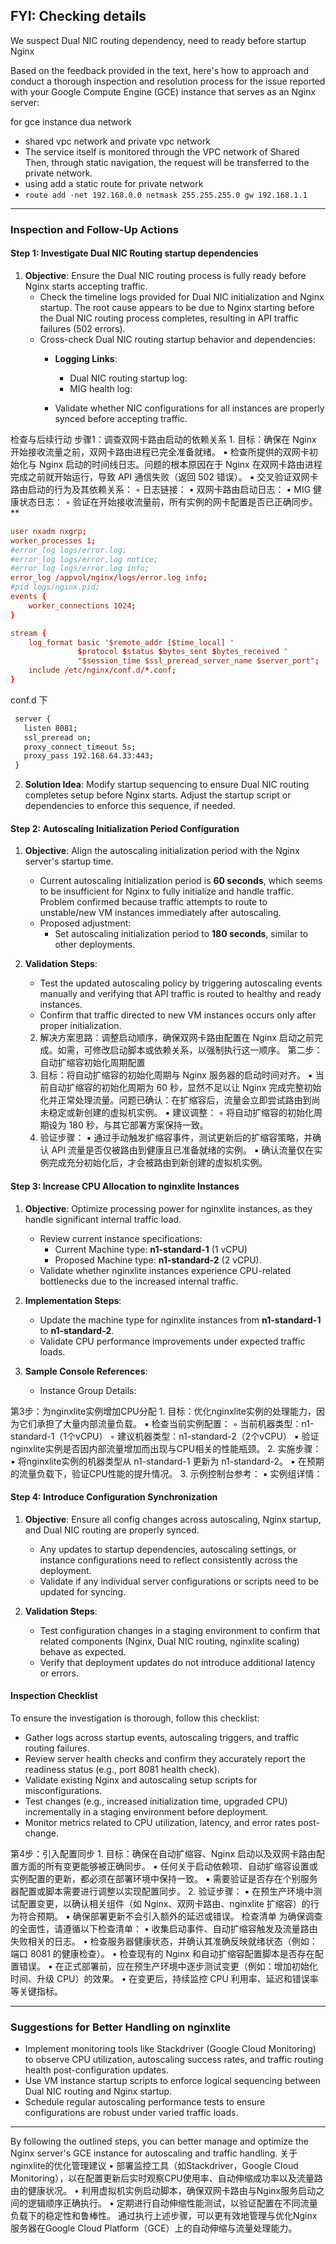 ## FYI: Checking details

We suspect Dual NIC routing dependency, need to ready before startup Nginx

Based on the feedback provided in the text, here's how to approach and conduct a thorough inspection and resolution process for the issue reported with your Google Compute Engine (GCE) instance that serves as an Nginx server:

for gce instance dua network 
- shared vpc network and private vpc network
- The service itself is monitored through the VPC network of Shared Then, through static navigation, the request will be transferred to the private network. 
- using add a static route for private network
- `route add -net 192.168.0.0 netmask 255.255.255.0 gw 192.168.1.1`
---

### **Inspection and Follow-Up Actions**

#### **Step 1: Investigate Dual NIC Routing startup dependencies**
1. **Objective**: Ensure the Dual NIC routing process is fully ready before Nginx starts accepting traffic.
   - Check the timeline logs provided for Dual NIC initialization and Nginx startup. The root cause appears to be due to Nginx starting before the Dual NIC routing process completes, resulting in API traffic failures (502 errors).
   - Cross-check Dual NIC routing startup behavior and dependencies:
     - **Logging Links**:
       - Dual NIC routing startup log:
       - MIG health log: 

     - Validate whether NIC configurations for all instances are properly synced before accepting traffic.

检查与后续行动
步骤1：调查双网卡路由启动的依赖关系
	1.	目标：确保在 Nginx 开始接收流量之前，双网卡路由进程已完全准备就绪。
	▪	检查所提供的双网卡初始化与 Nginx 启动的时间线日志。问题的根本原因在于 Nginx 在双网卡路由进程完成之前就开始运行，导致 API 通信失败（返回 502 错误）。
	▪	交叉验证双网卡路由启动的行为及其依赖关系：
	◦	日志链接：
	•	双网卡路由启动日志：
	•	MIG 健康状态日志：
	◦	验证在开始接收流量前，所有实例的网卡配置是否已正确同步。**

```nginx.conf
user nxadm nxgrp;
worker_processes 1;
#error_log logs/error.log;
#error_log logs/error.log notice;
#error_log logs/error.log info;
error_log /appvol/nginx/logs/error.log info;
#pid logs/nginx.pid;
events {
    worker_connections 1024;
}

stream {
    log_format basic '$remote_addr [$time_local] '
               $protocol $status $bytes_sent $bytes_received '
               "$session_time $ssl_preread_server_name $server_port";
    include /etc/nginx/conf.d/*.conf;
}
```
conf.d 下

```bash
 server {
   listen 8081;
   ssl_preread on;
   proxy_connect_timeout 5s;
   proxy_pass 192.168.64.33:443;
 }

```



2. **Solution Idea**: Modify startup sequencing to ensure Dual NIC routing completes setup before Nginx starts. Adjust the startup script or dependencies to enforce this sequence, if needed.

#### **Step 2: Autoscaling Initialization Period Configuration**
1. **Objective**: Align the autoscaling initialization period with the Nginx server's startup time.
   - Current autoscaling initialization period is **60 seconds**, which seems to be insufficient for Nginx to fully initialize and handle traffic. Problem confirmed because traffic attempts to route to unstable/new VM instances immediately after autoscaling.
   - Proposed adjustment:
     - Set autoscaling initialization period to **180 seconds**, similar to other deployments.

2. **Validation Steps**:
   - Test the updated autoscaling policy by triggering autoscaling events manually and verifying that API traffic is routed to healthy and ready instances.
   - Confirm that traffic directed to new VM instances occurs only after proper initialization.

	2.	解决方案思路：调整启动顺序，确保双网卡路由配置在 Nginx 启动之前完成。如需，可修改启动脚本或依赖关系，以强制执行这一顺序。
第二步：自动扩缩容初始化周期配置
	1.	目标：将自动扩缩容的初始化周期与 Nginx 服务器的启动时间对齐。
	▪	当前自动扩缩容的初始化周期为 60 秒，显然不足以让 Nginx 完成完整初始化并正常处理流量。问题已确认：在扩缩容后，流量会立即尝试路由到尚未稳定或新创建的虚拟机实例。
	▪	建议调整：
	◦	将自动扩缩容的初始化周期设为 180 秒，与其它部署方案保持一致。
	2.	验证步骤：
	▪	通过手动触发扩缩容事件，测试更新后的扩缩容策略，并确认 API 流量是否仅被路由到健康且已准备就绪的实例。
	▪	确认流量仅在实例完成充分初始化后，才会被路由到新创建的虚拟机实例。



#### **Step 3: Increase CPU Allocation to nginxlite Instances**
1. **Objective**: Optimize processing power for nginxlite instances, as they handle significant internal traffic load.
   - Review current instance specifications:
     - Current Machine type: **n1-standard-1** (1 vCPU)
     - Proposed Machine type: **n1-standard-2** (2 vCPU).
   - Validate whether nginxlite instances experience CPU-related bottlenecks due to the increased internal traffic.

2. **Implementation Steps**:
   - Update the machine type for nginxlite instances from **n1-standard-1** to **n1-standard-2**.
   - Validate CPU performance improvements under expected traffic loads.

3. **Sample Console References**:
   - Instance Group Details:

第3步：为nginxlite实例增加CPU分配
	1.	目标：优化nginxlite实例的处理能力，因为它们承担了大量内部流量负载。
	▪	检查当前实例配置：
	◦	当前机器类型：n1-standard-1（1个vCPU）
	◦	建议机器类型：n1-standard-2（2个vCPU）
	▪	验证nginxlite实例是否因内部流量增加而出现与CPU相关的性能瓶颈。
	2.	实施步骤：
	▪	将nginxlite实例的机器类型从 n1-standard-1 更新为 n1-standard-2。
	▪	在预期的流量负载下，验证CPU性能的提升情况。
	3.	示例控制台参考：
	▪	实例组详情：




#### **Step 4: Introduce Configuration Synchronization**
1. **Objective**: Ensure all config changes across autoscaling, Nginx startup, and Dual NIC routing are properly synced.
   - Any updates to startup dependencies, autoscaling settings, or instance configurations need to reflect consistently across the deployment.
   - Validate if any individual server configurations or scripts need to be updated for syncing.

2. **Validation Steps**:
   - Test configuration changes in a staging environment to confirm that related components (Nginx, Dual NIC routing, nginxlite scaling) behave as expected.
   - Verify that deployment updates do not introduce additional latency or errors.

#### **Inspection Checklist**
To ensure the investigation is thorough, follow this checklist:
- Gather logs across startup events, autoscaling triggers, and traffic routing failures.
- Review server health checks and confirm they accurately report the readiness status (e.g., port 8081 health check).
- Validate existing Nginx and autoscaling setup scripts for misconfigurations.
- Test changes (e.g., increased initialization time, upgraded CPU) incrementally in a staging environment before deployment.
- Monitor metrics related to CPU utilization, latency, and error rates post-change.


第4步：引入配置同步
	1.	目标：确保在自动扩缩容、Nginx 启动以及双网卡路由配置方面的所有变更能够被正确同步。
	▪	任何关于启动依赖项、自动扩缩容设置或实例配置的更新，都必须在部署环境中保持一致。
	▪	需要验证是否存在个别服务器配置或脚本需要进行调整以实现配置同步。
	2.	验证步骤：
	▪	在预生产环境中测试配置变更，以确认相关组件（如 Nginx、双网卡路由、nginxlite 扩缩容）的行为符合预期。
	▪	确保部署更新不会引入额外的延迟或错误。
检查清单
为确保调查的全面性，请遵循以下检查清单：
	•	收集启动事件、自动扩缩容触发及流量路由失败相关的日志。
	•	检查服务器健康状态，并确认其准确反映就绪状态（例如：端口 8081 的健康检查）。
	•	检查现有的 Nginx 和自动扩缩容配置脚本是否存在配置错误。
	•	在正式部署前，应在预生产环境中逐步测试变更（例如：增加初始化时间、升级 CPU）的效果。
	•	在变更后，持续监控 CPU 利用率、延迟和错误率等关键指标。



---

### **Suggestions for Better Handling on nginxlite**
- Implement monitoring tools like Stackdriver (Google Cloud Monitoring) to observe CPU utilization, autoscaling success rates, and traffic routing health post-configuration updates.
- Use VM instance startup scripts to enforce logical sequencing between Dual NIC routing and Nginx startup.
- Schedule regular autoscaling performance tests to ensure configurations are robust under varied traffic loads.

---

By following the outlined steps, you can better manage and optimize the Nginx server's GCE instance for autoscaling and traffic handling.
关于nginxlite的优化管理建议
	•	部署监控工具（如Stackdriver，Google Cloud Monitoring），以在配置更新后实时观察CPU使用率、自动伸缩成功率以及流量路由的健康状况。
	•	利用虚拟机实例启动脚本，确保双网卡路由与Nginx服务启动之间的逻辑顺序正确执行。
	•	定期进行自动伸缩性能测试，以验证配置在不同流量负载下的稳定性和鲁棒性。
通过执行上述步骤，可以更有效地管理与优化Nginx服务器在Google Cloud Platform（GCE）上的自动伸缩与流量处理能力。